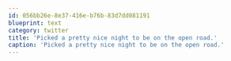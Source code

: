 ```yaml
---
id: 056bb26e-8e37-416e-b76b-83d7dd081191
blueprint: text
category: twitter
title: 'Picked a pretty nice night to be on the open road.'
caption: 'Picked a pretty nice night to be on the open road.'
---
```

